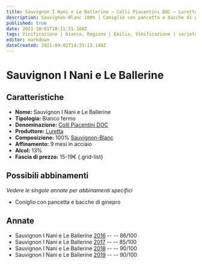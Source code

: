 ```yaml
---
title: Sauvignon I Nani e Le Ballerine – Colli Piacentini DOC – Luretta – Emilia (IT) – 15-19€ – 3★-4★
description: Sauvignon-Blanc 100% | Coniglio con pancetta e bacche di ginepro – Branzino all'acqua pazza
published: true
date: 2021-10-01T20:11:51.188Z
tags: Vinificazione | bianco, Regione | Emilia, Vinificazione | varietale, Vinificazione | fermo, Valutazioni | 4 stelle, Vitigni | Sauvignon-Blanc, Prezzi | 15-19€, Alimento | coniglio, Aromatizzazione | con pancetta e ginepro, Alimento | branzino, Cottura | all'acqua pazza
editor: markdown
dateCreated: 2021-09-02T14:33:13.149Z
---
```


# Sauvignon I Nani e Le Ballerine

## Caratteristiche
- **Nome:** Sauvignon I Nani e Le Ballerine
- **Tipologia:** Bianco fermo
- **Denominazione:** [Colli Piacentini DOC](/denominazioni/Italia/Emilia/DOC/Colli-Piacentini)
- **Produttore:** [Luretta](/produttori/Italia/Emilia/Luretta) 
- **Composizione:** 100% [Sauvignon-Blanc](/vitigni/Francia/bacca-bianca/sauvignon-blanc)
- **Affinamento:** 9 mesi in acciaio
- **Alcol:** 13%
- **Fascia di prezzo:** 15-19€
{.grid-list}



## Possibili abbinamenti
*Vedere le singole annate per abbinamenti specifici*

- Coniglio con pancetta e bacche di ginepro

## Annate
- Sauvignon I Nani e Le Ballerine [2016](/vini/Italia/Emilia/Luretta/Sauvignon-I-Nani-e-Le-Ballerine/2016) -- <span class="star-3"></span> -- 86/100
- Sauvignon I Nani e Le Ballerine [2017](/vini/Italia/Emilia/Luretta/Sauvignon-I-Nani-e-Le-Ballerine/2017) -- <span class="star-3"></span> -- 85/100
- Sauvignon I Nani e Le Ballerine [2018](/vini/Italia/Emilia/Luretta/Sauvignon-I-Nani-e-Le-Ballerine/2018) -- <span class="star-4"></span> -- 90/100
- Sauvignon I Nani e Le Ballerine [2019](/vini/Italia/Emilia/Luretta/Sauvignon-I-Nani-e-Le-Ballerine/2019) -- <span class="star-4"></span> -- 90/100


